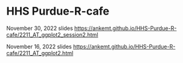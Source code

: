 # HHS Purdue-R-cafe

November 30, 2022 slides
https://ankemt.github.io/HHS-Purdue-R-cafe/2211_AT_ggplot2_session2.html

November 16, 2022 slides
https://ankemt.github.io/HHS-Purdue-R-cafe/2211_AT_ggplot2.html

